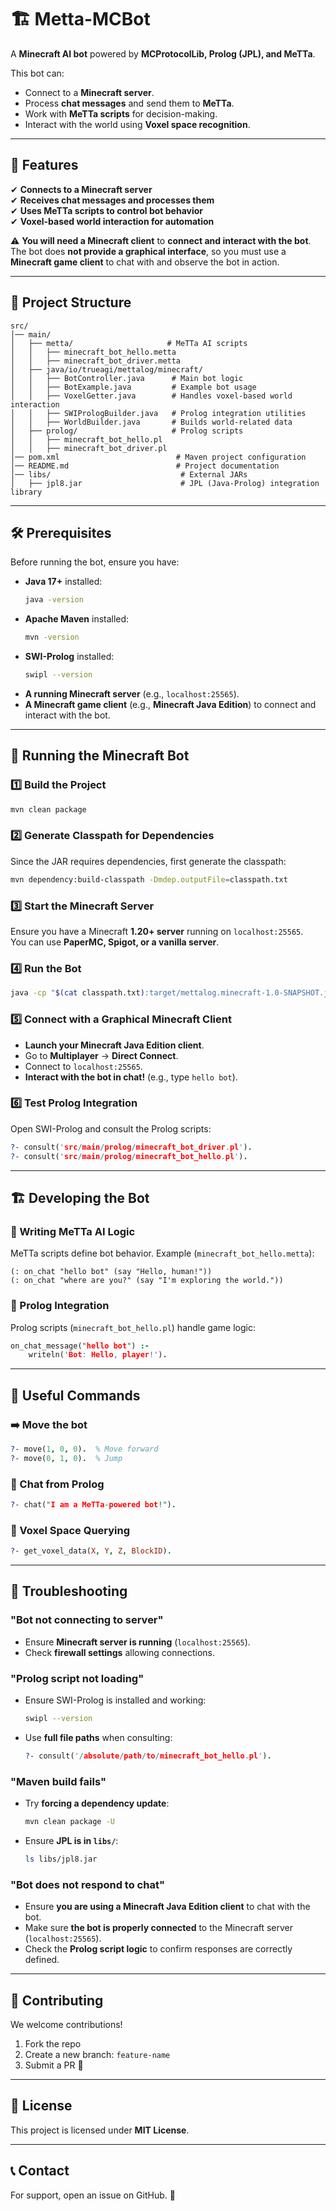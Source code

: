 # 🏗️ Metta-MCBot  
A **Minecraft AI bot** powered by **MCProtocolLib, Prolog (JPL), and MeTTa**.  

This bot can:
- Connect to a **Minecraft server**.
- Process **chat messages** and send them to **MeTTa**.
- Work with **MeTTa scripts** for decision-making.
- Interact with the world using **Voxel space recognition**.

---

## 🚀 Features  
✔ **Connects to a Minecraft server**  
✔ **Receives chat messages and processes them**  
✔ **Uses MeTTa scripts to control bot behavior**  
✔ **Voxel-based world interaction for automation**  

⚠ **You will need a Minecraft client** to **connect and interact with the bot**.  
The bot does **not provide a graphical interface**, so you must use a **Minecraft game client** to chat with and observe the bot in action.

---

## 📌 Project Structure  
```
src/
│── main/
│   ├── metta/                     # MeTTa AI scripts
│   │   ├── minecraft_bot_hello.metta
│   │   ├── minecraft_bot_driver.metta
│   ├── java/io/trueagi/mettalog/minecraft/
│   │   ├── BotController.java      # Main bot logic
│   │   ├── BotExample.java         # Example bot usage
│   │   ├── VoxelGetter.java        # Handles voxel-based world interaction
│   │   ├── SWIPrologBuilder.java   # Prolog integration utilities
│   │   ├── WorldBuilder.java       # Builds world-related data
│   ├── prolog/                     # Prolog scripts
│   │   ├── minecraft_bot_hello.pl
│   │   ├── minecraft_bot_driver.pl
│── pom.xml                          # Maven project configuration
│── README.md                        # Project documentation
│── libs/                             # External JARs
│   ├── jpl8.jar                      # JPL (Java-Prolog) integration library
```

---

## 🛠 Prerequisites  
Before running the bot, ensure you have:
- **Java 17+** installed:
  ```sh
  java -version
  ```
- **Apache Maven** installed:
  ```sh
  mvn -version
  ```
- **SWI-Prolog** installed:
  ```sh
  swipl --version
  ```
- **A running Minecraft server** (e.g., `localhost:25565`).  
- **A Minecraft game client** (e.g., **Minecraft Java Edition**) to connect and interact with the bot.

---

## 🚀 Running the Minecraft Bot  
### **1️⃣ Build the Project**  
```sh
mvn clean package
```
### **2️⃣ Generate Classpath for Dependencies**  
Since the JAR requires dependencies, first generate the classpath:  
```sh
mvn dependency:build-classpath -Dmdep.outputFile=classpath.txt
```
### **3️⃣ Start the Minecraft Server**  
Ensure you have a Minecraft **1.20+ server** running on `localhost:25565`.  
You can use **PaperMC, Spigot, or a vanilla server**.

### **4️⃣ Run the Bot**  
```sh
java -cp "$(cat classpath.txt):target/mettalog.minecraft-1.0-SNAPSHOT.jar" io.trueagi.mettalog.minecraft.BotController
```
### **5️⃣ Connect with a Graphical Minecraft Client**  
- **Launch your Minecraft Java Edition client**.  
- Go to **Multiplayer** → **Direct Connect**.  
- Connect to `localhost:25565`.  
- **Interact with the bot in chat!** (e.g., type `hello bot`).

### **6️⃣ Test Prolog Integration**  
Open SWI-Prolog and consult the Prolog scripts:
```prolog
?- consult('src/main/prolog/minecraft_bot_driver.pl').
?- consult('src/main/prolog/minecraft_bot_hello.pl').
```

---

## 🏗️ Developing the Bot  
### **📝 Writing MeTTa AI Logic**  
MeTTa scripts define bot behavior. Example (`minecraft_bot_hello.metta`):  
```metta
(: on_chat "hello bot" (say "Hello, human!"))
(: on_chat "where are you?" (say "I'm exploring the world."))
```

### **🔹 Prolog Integration**  
Prolog scripts (`minecraft_bot_hello.pl`) handle game logic:
```prolog
on_chat_message("hello bot") :-
    writeln('Bot: Hello, player!').
```

---

## 📌 Useful Commands  
### **➡️ Move the bot**  
```prolog
?- move(1, 0, 0).  % Move forward
?- move(0, 1, 0).  % Jump
```

### **💬 Chat from Prolog**  
```prolog
?- chat("I am a MeTTa-powered bot!").
```

### **🧊 Voxel Space Querying**  
```prolog
?- get_voxel_data(X, Y, Z, BlockID).
```

---

## 🔧 Troubleshooting  
### **"Bot not connecting to server"**  
- Ensure **Minecraft server is running** (`localhost:25565`).  
- Check **firewall settings** allowing connections.  

### **"Prolog script not loading"**  
- Ensure SWI-Prolog is installed and working:
  ```sh
  swipl --version
  ```
- Use **full file paths** when consulting:
  ```prolog
  ?- consult('/absolute/path/to/minecraft_bot_hello.pl').
  ```

### **"Maven build fails"**  
- Try **forcing a dependency update**:
  ```sh
  mvn clean package -U
  ```
- Ensure **JPL is in `libs/`**:
  ```sh
  ls libs/jpl8.jar
  ```

### **"Bot does not respond to chat"**  
- Ensure **you are using a Minecraft Java Edition client** to chat with the bot.  
- Make sure **the bot is properly connected** to the Minecraft server (`localhost:25565`).  
- Check the **Prolog script logic** to confirm responses are correctly defined.

---

## 🤝 Contributing  
We welcome contributions!  
1. Fork the repo  
2. Create a new branch: `feature-name`  
3. Submit a PR 🎉  

---

## 📝 License  
This project is licensed under **MIT License**.

---

## 📞 Contact  
For support, open an issue on GitHub. 🚀

